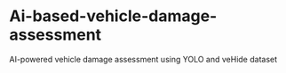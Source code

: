 # Ai-based-vehicle-damage-assessment
AI-powered vehicle damage assessment using YOLO and veHide dataset
